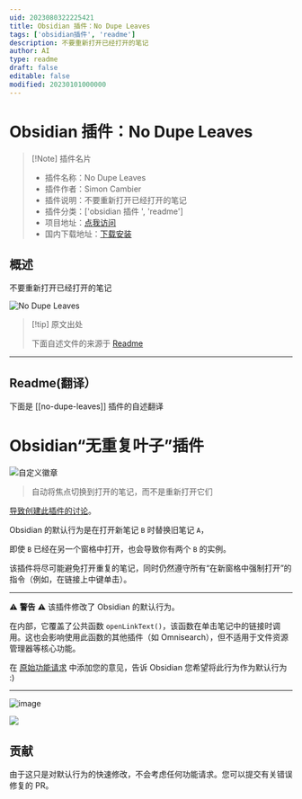 ```yaml
---
uid: 2023080322225421
title: Obsidian 插件：No Dupe Leaves
tags: ['obsidian插件', 'readme']
description: 不要重新打开已经打开的笔记
author: AI
type: readme
draft: false
editable: false
modified: 20230101000000
---
```


# Obsidian 插件：No Dupe Leaves

> [!Note] 插件名片
> - 插件名称：No Dupe Leaves
> - 插件作者：Simon Cambier
> - 插件说明：不要重新打开已经打开的笔记
> - 插件分类：['obsidian 插件 ', 'readme']
> - 项目地址：[点我访问](https://github.com/scambier/obsidian-no-dupe-leaves)
> - 国内下载地址：[下载安装](https://pkmer.cn/products/plugin/pluginMarket/?no-dupe-leaves)

## 概述

不要重新打开已经打开的笔记

![No Dupe Leaves](https://cdn.pkmer.cn/covers/no-dupe-leaves.png!pkmer)

> [!tip] 原文出处
>
>下面自述文件的来源于 [Readme](https://ghproxy.net/https://raw.githubusercontent.com/scambier/obsidian-no-dupe-leaves/master/README.md)
>

---

## Readme(翻译）

下面是 [[no-dupe-leaves]] 插件的自述翻译

# Obsidian“无重复叶子”插件

![自定义徽章](https://img.shields.io/endpoint?url=https%3A%2F%2Fscambier.xyz%2Fobsidian-endpoints%2Fno-dupe-leaves.json)

> 自动将焦点切换到打开的笔记，而不是重新打开它们

[导致创建此插件的讨论](https://forum.obsidian.md/t/ide-style-navigation-tab-reuse-on-link-opening-tab-management/46671/2)。

Obsidian 的默认行为是在打开新笔记 `B` 时替换旧笔记 `A`，

即使 `B` 已经在另一个窗格中打开，也会导致你有两个 `B` 的实例。

该插件将尽可能避免打开重复的笔记，同时仍然遵守所有“在新窗格中强制打开”的指令（例如，在链接上中键单击）。

---

⚠️ **警告** ⚠️ 该插件修改了 Obsidian 的默认行为。

在内部，它覆盖了公共函数 `openLinkText()`，该函数在单击笔记中的链接时调用。这也会影响使用此函数的其他插件（如 Omnisearch），但不适用于文件资源管理器等核心功能。

在 [原始功能请求](https://forum.obsidian.md/t/ide-style-navigation-tab-reuse-on-link-opening-tab-management/46671) 中添加您的意见，告诉 Obsidian 您希望将此行为作为默认行为 :)

---

![image](https://user-images.githubusercontent.com/3216752/206014202-16e23b60-979f-4680-aae3-66054d2f82d7.png)

![](https://raw.githubusercontent.com/scambier/obsidian-no-dupe-leaves/master/images/nodupes.gif)

## 贡献

由于这只是对默认行为的快速修改，不会考虑任何功能请求。您可以提交有关错误修复的 PR。
